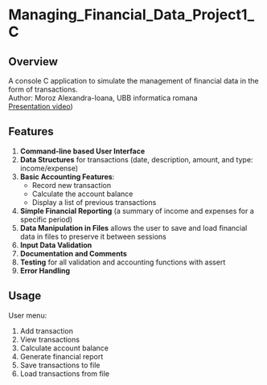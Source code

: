 # Managing_Financial_Data_Project1_C

## Overview
A console C application to simulate the management of financial data in the form of transactions.\
Author: Moroz Alexandra-Ioana, UBB informatica romana\
[Presentation video](https://ubbcluj-my.sharepoint.com/:v:/g/personal/alexandra_moroz_stud_ubbcluj_ro/Edyahdr4p5NPlAuxLnPc5PYB25DrNakpwTVjgqSSZ-sAww?nav=eyJyZWZlcnJhbEluZm8iOnsicmVmZXJyYWxBcHAiOiJPbmVEcml2ZUZvckJ1c2luZXNzIiwicmVmZXJyYWxBcHBQbGF0Zm9ybSI6IldlYiIsInJlZmVycmFsTW9kZSI6InZpZXciLCJyZWZlcnJhbFZpZXciOiJNeUZpbGVzTGlua0RpcmVjdCJ9fQ&e=XFqJAi))

## Features

 1. **Command-line based User Interface** 
 2. **Data Structures** for transactions (date, description, amount, and type: income/expense)
 3. **Basic Accounting Features**: 
     - Record new transaction
     - Calculate the account balance
     - Display a list of previous transactions
 4. **Simple Financial Reporting** (a summary of income and expenses
        for a specific period)
 5. **Data Manipulation in Files** allows the user to save and load financial data in files to preserve it between sessions
 6. **Input Data Validation**
7. **Documentation and Comments**
8. **Testing** for all validation and accounting functions with assert
9. **Error Handling**

## Usage
User menu:
1. Add transaction
2. View transactions
3. Calculate account balance
4. Generate financial report
5. Save transactions to file
6. Load transactions from file
